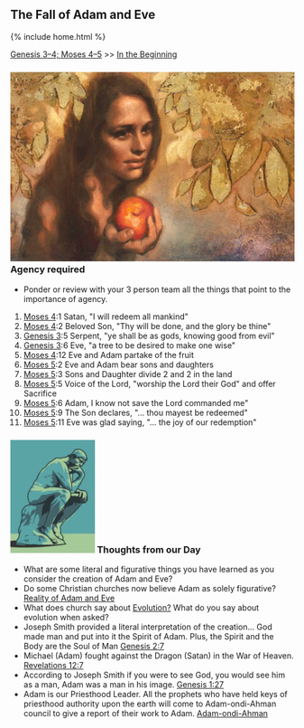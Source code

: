 ## The Fall of Adam and Eve

{% include home.html %}

[Genesis 3–4; Moses 4–5](https://abn.churchofjesuschrist.org/study/manual/come-follow-me-for-sunday-school-old-testament-2022/03?lang=eng) >> <a href="/docs/otlessons/thebeginning">In the Beginning</a>

### ![creation](/docs/assets/images/Eve.jpeg) Agency required
* Ponder or review with your 3 person team all the things that point to the importance of agency.
1. [Moses 4](https://abn.churchofjesuschrist.org/study/scriptures/pgp/moses/4?lang=eng):1 Satan, "I will redeem all mankind"
2. [Moses 4](https://abn.churchofjesuschrist.org/study/scriptures/pgp/moses/4?lang=eng):2 Beloved Son, "Thy will be done, and the glory be thine"
3. [Genesis 3](https://abn.churchofjesuschrist.org/study/scriptures/ot/gen/3?lang=eng):5 Serpent, "ye shall be as gods, knowing good from evil"
4. [Genesis 3](https://abn.churchofjesuschrist.org/study/scriptures/ot/gen/3?lang=eng):6 Eve, "a tree to be desired to make one wise"
5. [Moses 4](https://abn.churchofjesuschrist.org/study/scriptures/pgp/moses/4?lang=eng):12 Eve and Adam partake of the fruit
6. [Moses 5](https://abn.churchofjesuschrist.org/study/scriptures/pgp/moses/5?lang=eng):2  Eve and Adam bear sons and daughters
7. [Moses 5](https://abn.churchofjesuschrist.org/study/scriptures/pgp/moses/5?lang=eng):3 Sons and Daughter divide 2 and 2 in the land
8. [Moses 5](https://abn.churchofjesuschrist.org/study/scriptures/pgp/moses/5?lang=eng):5 Voice of the Lord, "worship the Lord their God" and offer Sacrifice
9. [Moses 5](https://abn.churchofjesuschrist.org/study/scriptures/pgp/moses/5?lang=eng):6 Adam, I know not save the Lord commanded me"
10. [Moses 5](https://abn.churchofjesuschrist.org/study/scriptures/pgp/moses/5?lang=eng):9 The Son declares, "... thou mayest be redeemed"
11. [Moses 5](https://abn.churchofjesuschrist.org/study/scriptures/pgp/moses/5?lang=eng):11 Eve was glad saying, "... the joy of our redemption"

### <img src="/docs/assets/images/thinking.png" height="200" alt=""> Thoughts from our Day
* What are some literal and figurative things you have learned as you consider the creation of Adam and Eve?
* Do some Christian churches now believe Adam as solely figurative?  [Reality of Adam and Eve](https://catholicreview.org/catholic-church-has-evolving-answer-on-reality-of-adam-and-eve/)
* What does church say about [Evolution?](https://abn.churchofjesuschrist.org/study/new-era/2016/10/to-the-point/what-does-the-church-believe-about-evolution?lang=eng&adobe_mc_ref=https%3A%2F%2Fwww.churchofjesuschrist.org%2Fstudy%2Fnew-era%2F2016%2F10%2Fto-the-point%2Fwhat-does-the-church-believe-about-evolution%3Flang%3Deng&adobe_mc_sdid=SDID%3D7698AF8E81A852D4-3361E03B41C9CDC2%7CMCORGID%3D66C5485451E56AAE0A490D45%2540AdobeOrg%7CTS%3D1642291789)  What do you say about evolution when asked?
* Joseph Smith provided a literal interpretation of the creation... God made man and put into it the Spirit of Adam.  Plus, the Spirit and the Body are the Soul of Man [Genesis 2:7](https://abn.churchofjesuschrist.org/study/scriptures/ot/gen/2?lang=eng)
* Michael (Adam) fought against the Dragon (Satan) in the War of Heaven.  [Revelations 12:7](https://abn.churchofjesuschrist.org/study/scriptures/nt/rev/12?lang=eng)
* According to Joseph Smith if you were to see God, you would see him as a man, Adam was a man in his image. [Genesis 1:27](https://abn.churchofjesuschrist.org/study/scriptures/ot/gen/1?lang=eng)
* Adam is our Priesthood Leader.  All the prophets who have held keys of priesthood authority upon the earth will come to Adam-ondi-Ahman council to give a report of their work to Adam. [Adam-ondi-Ahman](https://www.churchofjesuschrist.org/manual/primary-5/lesson-30?lang=eng)
